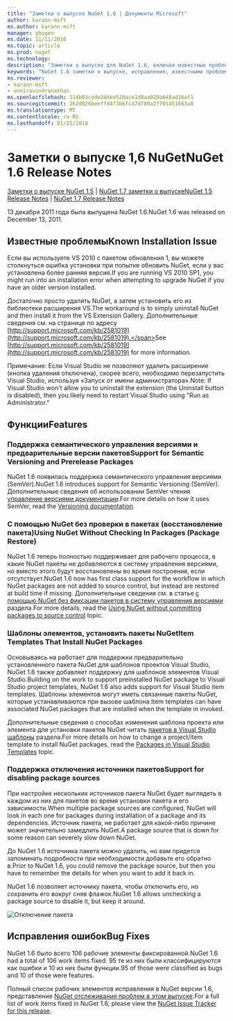 ```yaml
---
title: "Заметки о выпуске NuGet 1.6 | Документы Microsoft"
author: karann-msft
ms.author: karann-msft
manager: ghogen
ms.date: 11/11/2016
ms.topic: article
ms.prod: nuget
ms.technology: 
description: "Заметки о выпуске для NuGet 1.6, включая известные проблемы, исправленные ошибки, добавленные функции и DCR."
keywords: "NuGet 1.6 заметки о выпуске, исправления, известными проблемами, добавлены функции, DCR"
ms.reviewer:
- karann-msft
- unniravindranathan
ms.openlocfilehash: 114b03cede24dee520ace1d8aa920a648ad16af1
ms.sourcegitcommit: 262d026beeffd4f3b6fc47d780a2f701451663a8
ms.translationtype: MT
ms.contentlocale: ru-RU
ms.lasthandoff: 01/25/2018
---
```

 # <a name="nuget-16-release-notes"></a><span data-ttu-id="3f07c-104">Заметки о выпуске 1,6 NuGet</span><span class="sxs-lookup"><span data-stu-id="3f07c-104">NuGet 1.6 Release Notes</span></span>

<span data-ttu-id="3f07c-105">[Заметки о выпуске NuGet 1.5](../release-notes/nuget-1.5.md) | [NuGet 1.7 заметки о выпуске](../release-notes/nuget-1.7.md)</span><span class="sxs-lookup"><span data-stu-id="3f07c-105">[NuGet 1.5 Release Notes](../release-notes/nuget-1.5.md) | [NuGet 1.7 Release Notes](../release-notes/nuget-1.7.md)</span></span>

<span data-ttu-id="3f07c-106">13 декабря 2011 года была выпущена NuGet 1.6.</span><span class="sxs-lookup"><span data-stu-id="3f07c-106">NuGet 1.6 was released on December 13, 2011.</span></span>

## <a name="known-installation-issue"></a><span data-ttu-id="3f07c-107">Известные проблемы</span><span class="sxs-lookup"><span data-stu-id="3f07c-107">Known Installation Issue</span></span>
<span data-ttu-id="3f07c-108">Если вы используете VS 2010 с пакетом обновления 1, вы можете столкнуться ошибка установки при попытке обновить NuGet, если у вас установлена более ранняя версия.</span><span class="sxs-lookup"><span data-stu-id="3f07c-108">If you are running VS 2010 SP1, you might run into an installation error when attempting to upgrade NuGet if you have an older version installed.</span></span>

<span data-ttu-id="3f07c-109">Достаточно просто удалить NuGet, а затем установить его из библиотеки расширения VS.</span><span class="sxs-lookup"><span data-stu-id="3f07c-109">The workaround is to simply uninstall NuGet and then install it from the VS Extension Gallery.</span></span>  <span data-ttu-id="3f07c-110">Дополнительные сведения см. на странице по адресу [http://support.microsoft.com/kb/2581019](http://support.microsoft.com/kb/2581019).</span><span class="sxs-lookup"><span data-stu-id="3f07c-110">See [http://support.microsoft.com/kb/2581019](http://support.microsoft.com/kb/2581019) for more information.</span></span>

<span data-ttu-id="3f07c-111">Примечание: Если Visual Studio не позволяют удалить расширение (кнопка удаления отключена), скорее всего, необходимо перезапустить Visual Studio, используя «Запуск от имени администратора».</span><span class="sxs-lookup"><span data-stu-id="3f07c-111">Note: If Visual Studio won't allow you to uninstall the extension (the Uninstall button is disabled), then you likely need to restart Visual Studio using "Run as Administrator."</span></span>

## <a name="features"></a><span data-ttu-id="3f07c-112">Функции</span><span class="sxs-lookup"><span data-stu-id="3f07c-112">Features</span></span>

### <a name="support-for-semantic-versioning-and-prerelease-packages"></a><span data-ttu-id="3f07c-113">Поддержка семантического управления версиями и предварительные версии пакетов</span><span class="sxs-lookup"><span data-stu-id="3f07c-113">Support for Semantic Versioning and Prerelease Packages</span></span>
<span data-ttu-id="3f07c-114">NuGet 1.6 появилась поддержка семантического управления версиями (SemVer).</span><span class="sxs-lookup"><span data-stu-id="3f07c-114">NuGet 1.6 introduces support for Semantic Versioning (SemVer).</span></span> <span data-ttu-id="3f07c-115">Дополнительные сведения об использовании SemVer чтения [управление версиями документации](../create-packages/prerelease-packages.md).</span><span class="sxs-lookup"><span data-stu-id="3f07c-115">For more details on how it uses SemVer, read the [Versioning documentation](../create-packages/prerelease-packages.md).</span></span>

### <a name="using-nuget-without-checking-in-packages-package-restore"></a><span data-ttu-id="3f07c-116">С помощью NuGet без проверки в пакетах (восстановление пакета)</span><span class="sxs-lookup"><span data-stu-id="3f07c-116">Using NuGet Without Checking In Packages (Package Restore)</span></span>
<span data-ttu-id="3f07c-117">NuGet 1.6 теперь полностью поддерживает для рабочего процесса, в какие NuGet пакеты не добавляются в систему управления версиями, но вместо этого будут восстановлены во время построения, если отсутствует.</span><span class="sxs-lookup"><span data-stu-id="3f07c-117">NuGet 1.6 now has first class support for the workflow in which NuGet packages are not added to source control, but instead are restored at build time if missing.</span></span> <span data-ttu-id="3f07c-118">Дополнительные сведения см. в статье [с помощью NuGet без фиксации пакетов в систему управления версиями](../consume-packages/packages-and-source-control.md) раздела.</span><span class="sxs-lookup"><span data-stu-id="3f07c-118">For more details, read the [Using NuGet without committing packages to source control](../consume-packages/packages-and-source-control.md) topic.</span></span>

### <a name="item-templates-that-install-nuget-packages"></a><span data-ttu-id="3f07c-119">Шаблоны элементов, установить пакеты NuGet</span><span class="sxs-lookup"><span data-stu-id="3f07c-119">Item Templates That Install NuGet Packages</span></span>
<span data-ttu-id="3f07c-120">Основываясь на работает для поддержки предварительно установленного пакета NuGet для шаблонов проектов Visual Studio, NuGet 1.6 также добавляет поддержку для шаблонов элементов Visual Studio.</span><span class="sxs-lookup"><span data-stu-id="3f07c-120">Building on the work to support preinstalled NuGet package to Visual Studio project templates, NuGet 1.6 also adds support for Visual Studio item templates.</span></span> <span data-ttu-id="3f07c-121">Шаблоны элементов могут иметь связанные пакеты NuGet, которые устанавливаются при вызове шаблона.</span><span class="sxs-lookup"><span data-stu-id="3f07c-121">Item templates can have associated NuGet packages that are installed when the template in invoked.</span></span>

<span data-ttu-id="3f07c-122">Дополнительные сведения о способах изменения шаблона проекта или элемента для установки пакетов NuGet читать [пакетов в Visual Studio шаблоны](../visual-studio-extensibility/visual-studio-templates.md) раздела.</span><span class="sxs-lookup"><span data-stu-id="3f07c-122">For more details on how to change a project/item template to install NuGet packages, read the [Packages in Visual Studio Templates](../visual-studio-extensibility/visual-studio-templates.md) topic.</span></span>

### <a name="support-for-disabling-package-sources"></a><span data-ttu-id="3f07c-123">Поддержка отключения источники пакетов</span><span class="sxs-lookup"><span data-stu-id="3f07c-123">Support for disabling package sources</span></span>
<span data-ttu-id="3f07c-124">При настройке нескольких источников пакета NuGet будет выглядеть в каждом из них для пакетов во время установки пакета и его зависимости.</span><span class="sxs-lookup"><span data-stu-id="3f07c-124">When multiple package sources are configured, NuGet will look in each one for packages during installation of a package and its dependencies.</span></span> <span data-ttu-id="3f07c-125">Источник пакета, не работает для какой-либо причине может значительно замедлить NuGet.</span><span class="sxs-lookup"><span data-stu-id="3f07c-125">A package source that is down for some reason can severely slow down NuGet.</span></span>

<span data-ttu-id="3f07c-126">До NuGet 1.6 источника пакета можно удалить, но вам придется запоминать подробности при необходимости добавьте его обратно в.</span><span class="sxs-lookup"><span data-stu-id="3f07c-126">Prior to NuGet 1.6, you could remove the package source, but then you have to remember the details for when you want to add it back in.</span></span>

<span data-ttu-id="3f07c-127">NuGet 1.6 позволяет источнику пакета, чтобы отключить его, но сохранить его вокруг сняв флажок.</span><span class="sxs-lookup"><span data-stu-id="3f07c-127">NuGet 1.6 allows unchecking a package source to disable it, but keep it around.</span></span>

![Отключение пакета](./media/package-source-with-disabled-source.png)

## <a name="bug-fixes"></a><span data-ttu-id="3f07c-129">Исправления ошибок</span><span class="sxs-lookup"><span data-stu-id="3f07c-129">Bug Fixes</span></span>
<span data-ttu-id="3f07c-130">NuGet 1.6 было всего 106 рабочие элементы фиксированной.</span><span class="sxs-lookup"><span data-stu-id="3f07c-130">NuGet 1.6 had a total of 106 work items fixed.</span></span> <span data-ttu-id="3f07c-131">95 те из них были классифицируются как ошибки и 10 из них были функции.</span><span class="sxs-lookup"><span data-stu-id="3f07c-131">95 of those were classified as bugs and 10 of those were features.</span></span>

<span data-ttu-id="3f07c-132">Полный список рабочих элементов исправления в NuGet версии 1.6, представление [NuGet отслеживания проблем в этом выпуске](http://nuget.codeplex.com/workitem/list/advanced?keyword=&status=Closed&type=All&priority=All&release=NuGet%201.6&assignedTo=All&component=All&sortField=Votes&sortDirection=Descending&page=0).</span><span class="sxs-lookup"><span data-stu-id="3f07c-132">For a full list of work items fixed in NuGet 1.6, please view the [NuGet Issue Tracker for this release](http://nuget.codeplex.com/workitem/list/advanced?keyword=&status=Closed&type=All&priority=All&release=NuGet%201.6&assignedTo=All&component=All&sortField=Votes&sortDirection=Descending&page=0).</span></span>
